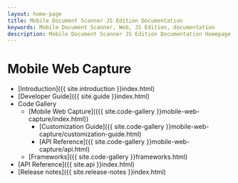 ```yaml
---
layout: home-page
title: Mobile Document Scanner JS Edition Documentation
keywords: Mobile Document Scanner, Web, JS Edition, documentation
description: Mobile Document Scanner JS Edition Documentation Homepage
---
```


# Mobile Web Capture

- [Introduction]({{ site.introduction }}index.html)
- [Developer Guide]({{ site.guide }}index.html)
- Code Gallery
  - [Mobile Web Capture](({{ site.code-gallery }}mobile-web-capture/index.html))
    - [Customization Guide]({{ site.code-gallery }}mobile-web-capture/customization-guide.html)
    - [API Reference]({{ site.code-gallery }}mobile-web-capture/api.html)
  - [Frameworks]({{ site.code-gallery }}frameworks.html)
- [API Reference]({{ site.api }}index.html)
- [Release notes]({{ site.release-notes }}index.html)
